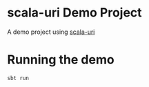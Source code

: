 # scala-uri Demo Project

A demo project using [scala-uri](https://github.com/NET-A-PORTER/scala-uri)

# Running the demo

    sbt run
